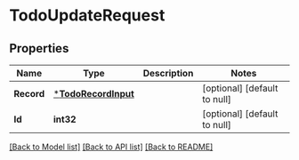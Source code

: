 # TodoUpdateRequest

## Properties
Name | Type | Description | Notes
------------ | ------------- | ------------- | -------------
**Record** | [***TodoRecordInput**](TodoRecordInput.md) |  | [optional] [default to null]
**Id** | **int32** |  | [optional] [default to null]

[[Back to Model list]](../README.md#documentation-for-models) [[Back to API list]](../README.md#documentation-for-api-endpoints) [[Back to README]](../README.md)


